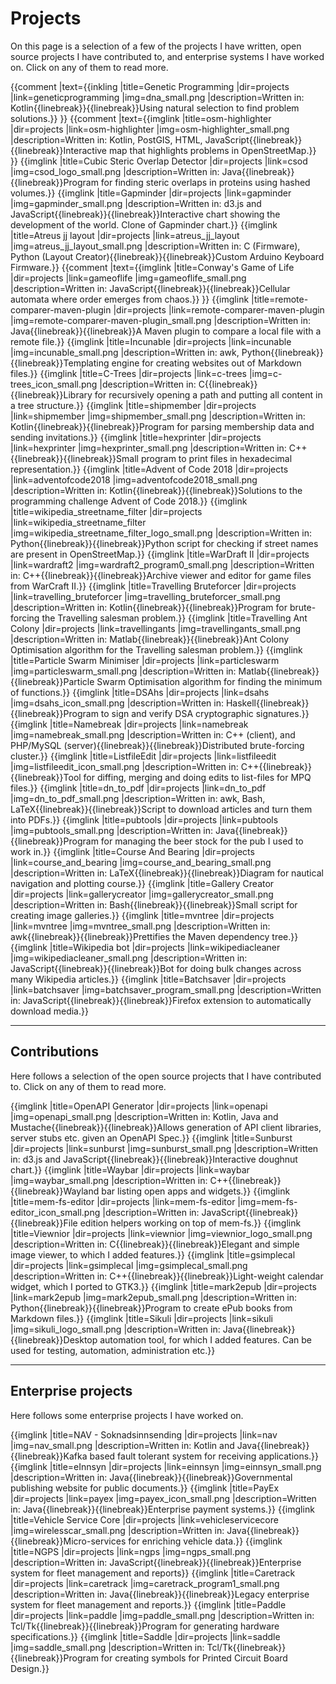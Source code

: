 # Projects

On this page is a selection of a few of the projects I have written, open source projects I have contributed to, and enterprise systems I have worked on. Click on any of them to read more.

{{comment |text={{inkling |title=Genetic Programming |dir=projects |link=geneticprogramming |img=dna_small.png |description=Written in: Kotlin{{linebreak}}{{linebreak}}Using natural selection to find problem solutions.}} }}
{{comment |text={{imglink |title=osm-highlighter |dir=projects |link=osm-highlighter |img=osm-highlighter_small.png |description=Written in: Kotlin, PostGIS, HTML, JavaScript{{linebreak}}{{linebreak}}Interactive map that highlights problems in OpenStreetMap.}} }}
{{imglink |title=Cubic Steric Overlap Detector |dir=projects |link=csod |img=csod_logo_small.png |description=Written in: Java{{linebreak}}{{linebreak}}Program for finding steric overlaps in proteins using hashed volumes.}}
{{imglink |title=Gapminder |dir=projects |link=gapminder |img=gapminder_small.png |description=Written in: d3.js and JavaScript{{linebreak}}{{linebreak}}Interactive chart showing the development of the world. Clone of Gapminder chart.}}
{{imglink |title=Atreus jj layout |dir=projects |link=atreus_jj_layout |img=atreus_jj_layout_small.png |description=Written in: C (Firmware), Python (Layout Creator){{linebreak}}{{linebreak}}Custom Arduino Keyboard Firmware.}}
{{comment |text={{imglink |title=Conway's Game of Life |dir=projects |link=gameoflife |img=gameoflife_small.png |description=Written in: JavaScript{{linebreak}}{{linebreak}}Cellular automata where order emerges from chaos.}} }}
{{imglink |title=remote-comparer-maven-plugin |dir=projects |link=remote-comparer-maven-plugin |img=remote-comparer-maven-plugin_small.png |description=Written in: Java{{linebreak}}{{linebreak}}A Maven plugin to compare a local file with a remote file.}}
{{imglink |title=Incunable |dir=projects |link=incunable |img=incunable_small.png |description=Written in: awk, Python{{linebreak}}{{linebreak}}Templating engine for creating websites out of Markdown files.}}
{{imglink |title=C-Trees |dir=projects |link=c-trees |img=c-trees_icon_small.png |description=Written in: C{{linebreak}}{{linebreak}}Library for recursively opening a path and putting all content in a tree structure.}}
{{imglink |title=shipmember |dir=projects |link=shipmember |img=shipmember_small.png |description=Written in: Kotlin{{linebreak}}{{linebreak}}Program for parsing membership data and sending invitations.}}
{{imglink |title=hexprinter |dir=projects |link=hexprinter |img=hexprinter_small.png |description=Written in: C++{{linebreak}}{{linebreak}}Small program to print files in hexadecimal representation.}}
{{imglink |title=Advent of Code 2018 |dir=projects |link=adventofcode2018 |img=adventofcode2018_small.png |description=Written in: Kotlin{{linebreak}}{{linebreak}}Solutions to the programming challenge Advent of Code 2018.}}
{{imglink |title=wikipedia_streetname_filter |dir=projects |link=wikipedia_streetname_filter |img=wikipedia_streetname_filter_logo_small.png |description=Written in: Python{{linebreak}}{{linebreak}}Python script for checking if street names are present in OpenStreetMap.}}
{{imglink |title=WarDraft II |dir=projects |link=wardraft2 |img=wardraft2_program0_small.png |description=Written in: C++{{linebreak}}{{linebreak}}Archive viewer and editor for game files from WarCraft II.}}
{{imglink |title=Travelling Bruteforcer |dir=projects |link=travelling_bruteforcer |img=travelling_bruteforcer_small.png |description=Written in: Kotlin{{linebreak}}{{linebreak}}Program for brute-forcing the Travelling salesman problem.}}
{{imglink |title=Travelling Ant Colony |dir=projects |link=travellingants |img=travellingants_small.png |description=Written in: Matlab{{linebreak}}{{linebreak}}Ant Colony Optimisation algorithm for the Travelling salesman problem.}}
{{imglink |title=Particle Swarm Minimiser |dir=projects |link=particleswarm |img=particleswarm_small.png |description=Written in: Matlab{{linebreak}}{{linebreak}}Particle Swarm Optimisation algorithm for finding the minimum of functions.}}
{{imglink |title=DSAhs |dir=projects |link=dsahs |img=dsahs_icon_small.png |description=Written in: Haskell{{linebreak}}{{linebreak}}Program to sign and verify DSA cryptographic signatures.}}
{{imglink |title=Namebreak |dir=projects |link=namebreak |img=namebreak_small.png |description=Written in: C++ (client), and PHP/MySQL (server){{linebreak}}{{linebreak}}Distributed brute-forcing cluster.}}
{{imglink |title=ListfileEdit |dir=projects |link=listfileedit |img=listfileedit_icon_small.png |description=Written in: C++{{linebreak}}{{linebreak}}Tool for diffing, merging and doing edits to list-files for MPQ files.}}
{{imglink |title=dn_to_pdf |dir=projects |link=dn_to_pdf |img=dn_to_pdf_small.png |description=Written in: awk, Bash, LaTeX{{linebreak}}{{linebreak}}Script to download articles and turn them into PDFs.}}
{{imglink |title=pubtools |dir=projects |link=pubtools |img=pubtools_small.png |description=Written in: Java{{linebreak}}{{linebreak}}Program for managing the beer stock for the pub I used to work in.}}
{{imglink |title=Course And Bearing |dir=projects |link=course_and_bearing |img=course_and_bearing_small.png |description=Written in: LaTeX{{linebreak}}{{linebreak}}Diagram for nautical navigation and plotting course.}}
{{imglink |title=Gallery Creator |dir=projects |link=gallerycreator |img=gallerycreator_small.png |description=Written in: Bash{{linebreak}}{{linebreak}}Small script for creating image galleries.}}
{{imglink |title=mvntree |dir=projects |link=mvntree |img=mvntree_small.png |description=Written in: awk{{linebreak}}{{linebreak}}Prettifies the Maven dependency tree.}}
{{imglink |title=Wikipedia bot |dir=projects |link=wikipediacleaner |img=wikipediacleaner_small.png |description=Written in: JavaScript{{linebreak}}{{linebreak}}Bot for doing bulk changes across many Wikipedia articles.}}
{{imglink |title=Batchsaver |dir=projects |link=batchsaver |img=batchsaver_program_small.png |description=Written in: JavaScript{{linebreak}}{{linebreak}}Firefox extension to automatically download media.}}

---

## Contributions

Here follows a selection of the open source projects that I have contributed to. Click on any of them to read more.

{{imglink |title=OpenAPI Generator |dir=projects |link=openapi |img=openapi_small.png |description=Written in: Kotlin, Java and Mustache{{linebreak}}{{linebreak}}Allows generation of API client libraries, server stubs etc. given an OpenAPI Spec.}}
{{imglink |title=Sunburst |dir=projects |link=sunburst |img=sunburst_small.png |description=Written in: d3.js and JavaScript{{linebreak}}{{linebreak}}Interactive doughnut chart.}}
{{imglink |title=Waybar |dir=projects |link=waybar |img=waybar_small.png |description=Written in: C++{{linebreak}}{{linebreak}}Wayland bar listing open apps and widgets.}}
{{imglink |title=mem-fs-editor |dir=projects |link=mem-fs-editor |img=mem-fs-editor_icon_small.png |description=Written in: JavaScript{{linebreak}}{{linebreak}}File edition helpers working on top of mem-fs.}}
{{imglink |title=Viewnior |dir=projects |link=viewnior |img=viewnior_logo_small.png |description=Written in: C{{linebreak}}{{linebreak}}Elegant and simple image viewer, to which I added features.}}
{{imglink |title=gsimplecal |dir=projects |link=gsimplecal |img=gsimplecal_small.png |description=Written in: C++{{linebreak}}{{linebreak}}Light-weight calendar widget, which I ported to GTK3.}}
{{imglink |title=mark2epub |dir=projects |link=mark2epub |img=mark2epub_small.png |description=Written in: Python{{linebreak}}{{linebreak}}Program to create ePub books from Markdown files.}}
{{imglink |title=Sikuli |dir=projects |link=sikuli |img=sikuli_logo_small.png |description=Written in: Java{{linebreak}}{{linebreak}}Desktop automation tool, for which I added features. Can be used for testing, automation, administration etc.}}

---

## Enterprise projects
Here follows some enterprise projects I have worked on.

{{imglink |title=NAV - Soknadsinnsending |dir=projects |link=nav |img=nav_small.png |description=Written in: Kotlin and Java{{linebreak}}{{linebreak}}Kafka based fault tolerant system for receiving applications.}}
{{imglink |title=eInnsyn |dir=projects |link=einnsyn |img=einnsyn_small.png |description=Written in: Java{{linebreak}}{{linebreak}}Governmental publishing website for public documents.}}
{{imglink |title=PayEx |dir=projects |link=payex |img=payex_icon_small.png |description=Written in: Java{{linebreak}}{{linebreak}}Enterprise payment systems.}}
{{imglink |title=Vehicle Service Core |dir=projects |link=vehicleservicecore |img=wirelesscar_small.png |description=Written in: Java{{linebreak}}{{linebreak}}Micro-services for enriching vehicle data.}}
{{imglink |title=NGPS |dir=projects |link=ngps |img=ngps_small.png |description=Written in: JavaScript{{linebreak}}{{linebreak}}Enterprise system for fleet management and reports}}
{{imglink |title=Caretrack |dir=projects |link=caretrack |img=caretrack_program1_small.png |description=Written in: Java{{linebreak}}{{linebreak}}Legacy enterprise system for fleet management and reports.}}
{{imglink |title=Paddle |dir=projects |link=paddle |img=paddle_small.png |description=Written in: Tcl/Tk{{linebreak}}{{linebreak}}Program for generating hardware specifications.}}
{{imglink |title=Saddle |dir=projects |link=saddle |img=saddle_small.png |description=Written in: Tcl/Tk{{linebreak}}{{linebreak}}Program for creating symbols for Printed Circuit Board Design.}}
